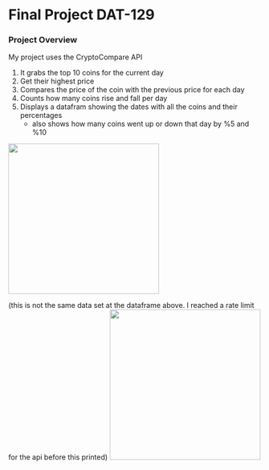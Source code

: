# Final Project DAT-129

### Project Overview

My project uses the CryptoCompare API
1. It grabs the top 10 coins for the current day
2. Get their highest price
3. Compares the price of the coin with the previous price for each day
4. Counts how many coins rise and fall per day
5. Displays a datafram showing the dates with all the coins and their percentages
    - also shows how many coins went up or down that day by %5 and %10

<img src=C:\Users\Shane\Downloads\dataframcoin.jpg width=300>
    
(this is not the same data set at the dataframe above. I reached a rate limit for the api before this printed)
<img src=coindisplay.png width=300>
